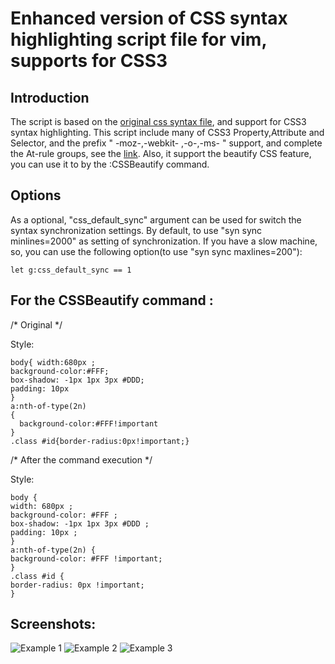 # Enhanced version of CSS syntax highlighting script file for vim, supports for CSS3 

##  Introduction
  
The script is based on the [original css syntax file](http://fleiner.com/vim/syntax/css.vim),
and support for CSS3 syntax highlighting.
This script include many of CSS3 Property,Attribute and Selector,
and the prefix " -moz-,-webkit- ,-o-,-ms- " support,
and complete the At-rule groups, see the [link](https://developer.mozilla.org/en-US/docs/CSS/At-rule).
Also, it support the beautify CSS feature, you can use it to by the :CSSBeautify command.

## Options

As a optional, "css_default_sync" argument can be used for switch the syntax synchronization settings.
By default, to use "syn sync minlines=2000" as setting of synchronization. If you have a slow machine,
so, you can use the following option(to use "syn sync maxlines=200"):
```
let g:css_default_sync == 1
```

##  For the CSSBeautify command :

/* Original */

Style:

```
body{ width:680px ;
background-color:#FFF;
box-shadow: -1px 1px 3px #DDD;
padding: 10px
}
a:nth-of-type(2n) 
{
  background-color:#FFF!important
}
.class #id{border-radius:0px!important;}
```

/* After the command execution */

Style:

```
body {
width: 680px ;
background-color: #FFF ;
box-shadow: -1px 1px 3px #DDD ;
padding: 10px ;
}
a:nth-of-type(2n) {
background-color: #FFF !important;
}
.class #id {
border-radius: 0px !important;
}
```

##  Screenshots:
![Example 1](http://i.imgur.com/HjD48SP.jpg)
![Example 2](http://i.imgur.com/MBzDyhm.jpg)
![Example 3](http://i.imgur.com/HR2nYl2.jpg)


